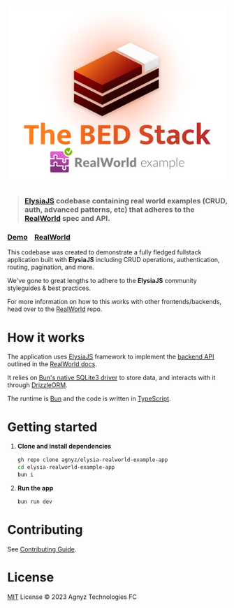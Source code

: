 # ![RealWorld Example App](logo.png)

> ### [ElysiaJS](https://elysiajs.com/) codebase containing real world examples (CRUD, auth, advanced patterns, etc) that adheres to the [RealWorld](https://github.com/gothinkster/realworld) spec and API.


### [Demo](https://demo.realworld.io/)&nbsp;&nbsp;&nbsp;&nbsp;[RealWorld](https://github.com/gothinkster/realworld)


This codebase was created to demonstrate a fully fledged fullstack application built with **ElysiaJS** including CRUD operations, authentication, routing, pagination, and more.

We've gone to great lengths to adhere to the **ElysiaJS** community styleguides & best practices.

For more information on how to this works with other frontends/backends, head over to the [RealWorld](https://github.com/gothinkster/realworld) repo.


# How it works

The application uses [ElysiaJS](https://elysiajs.com/) framework to implement the [backend API](https://realworld-docs.netlify.app/docs/specs/backend-specs/introduction) outlined in the [RealWorld docs](https://realworld-docs.netlify.app/).

It relies on [Bun's native SQLite3 driver](https://bun.sh/docs/api/sqlite) to store data, and interacts with it through [DrizzleORM](https://orm.drizzle.team/docs/quick-sqlite/bun).

The runtime is [Bun](https://bun.sh/) and the code is written in [TypeScript](https://www.typescriptlang.org/).

# Getting started

1. **Clone and install dependencies**

    ```bash
    gh repo clone agnyz/elysia-realworld-example-app
    cd elysia-realworld-example-app
    bun i
    ```
2. **Run the app**

    ```bash
    bun run dev
    ```

# Contributing

See [Contributing Guide](CONTRIBUTING.md).

# License

[MIT](LICENSE) License © 2023 Agnyz Technologies FC